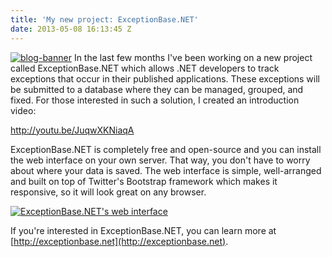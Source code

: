 ```yaml
---
title: 'My new project: ExceptionBase.NET'
date: 2013-05-08 16:13:45 Z
---
```


[![blog-banner](https://leolabs.imgix.net/assets/2013/05/blog-banner.jpg?max-w=700)](/assets/2013/05/blog-banner.jpg) In the last few months I've been working on a new project called ExceptionBase.NET which allows .NET developers to track exceptions that occur in their published applications. These exceptions will be submitted to a database where they can be managed, grouped, and fixed. For those interested in such a solution, I created an introduction video:

http://youtu.be/JuqwXKNiaqA

ExceptionBase.NET is completely free and open-source and you can install the web interface on your own server. That way, you don't have to worry about where your data is saved. The web interface is simple, well-arranged and built on top of Twitter's Bootstrap framework which makes it responsive, so it will look great on any browser.

[![ExceptionBase.NET's web interface](https://leolabs.imgix.nethttp://exceptionbase.net/wp-content/assets/2013/04/manual-apps.jpg?max-w=700)](http://exceptionbase.net/wp-content/assets/2013/04/manual-apps.jpg)

If you're interested in ExceptionBase.NET, you can learn more at [http://exceptionbase.net](http://exceptionbase.net).
